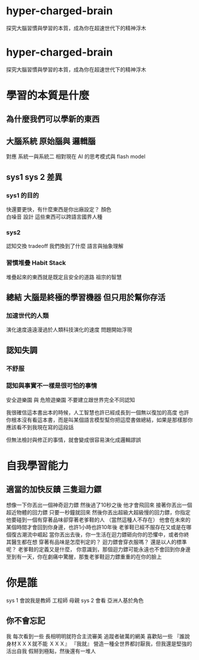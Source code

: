 # hyper-charged-brain
探究大腦習慣與學習的本質，成為你在超速世代下的精神浮木
# hyper-charged-brain
探究大腦習慣與學習的本質，成為你在超速世代下的精神浮木


# 學習的本質是什麼

## 為什麼我們可以學新的東西

## 大腦系統 原始腦與 邏輯腦 
對應 系統一與系統二 
相對現在 AI 的思考模式與 flash model 

## sys1 sys 2 差異 

###  sys1 的目的
快還要更快，有什麼東西是你出廠設定？
顏色  
白噪音
設計 這些東西可以跨語言國界人種

### sys2 
認知交換 tradeoff 我們換到了什麼 語言與抽象理解

### 習慣堆疊 Habit Stack 
堆疊起來的東西就是既定且安全的道路
祖宗的智慧

## 總結 大腦是終極的學習機器 但只用於幫你存活



### 加速世代的人類
演化速度遠遠漫過於人類科技演化的速度
問題開始浮現

## 認知失調
###  不舒服
###  認知與事實不一樣是很可怕的事情 
安全遊樂園 與 危險遊樂園 不要建立跟世界完全不同認知




我很確信這本書出本的時候，人工智慧也許已經成長到一個無以復加的高度
也許你根本沒有看這本書，而是叫某個語言模型幫你把這麼書做總結，如果是那樣那你應該看不到我現在寫的這段話

但無法檢討與修正的事情，就會變成很容易演化成邏輯謬誤 


# 自我學習能力
## 適當的加快反饋 三隻迴力鏢
想像一下你丟出一個神奇迴力鏢 然後過了10秒之後 他才會飛回來
接著你丟出一個超近物體的回力鏢 只要一秒鐘就回來
然後你丟出超級大超級慢的回力鏢，你指定他要碰到一個有穿著品味卻穿著老爹鞋的人 （當然這種人不存在）
他會在未來的某個時間才會回到你身邊，也許1小時也許10年後 老爹鞋已經不服存在又或是在哪個復古潮流中崛起 
當你丟出去後，你一生活在迴力鏢砸向你的恐懼中，或者你終其醫生都在想 
穿著有品味是怎麼判定的？ 迴力鏢會穿衣服嗎？  還是以人的標準呢？ 老爹鞋的定義又是什麼，
你意識到，那個迴力鏢可能永遠也不會回到你身邊
至到有一天，你在劇痛中驚醒，那隻老爹鞋迴力鏢重重的在你的臉上




#   你是誰 
sys 1 會說我是教師 工程師 母親 
sys 2 會看
亞洲人基於角色 
## 你不會忘記 

我
每次看到一些
長相明明就符合主流審美 追蹤者破萬的網美 
喜歡貼一些 
『誰說身材ＸＸＸ就不能 ＸＸＸ』
『我就』
營造一種全世界都討厭我，但我還是堅強的活出自我 
假掰到極點，然後還有一堆人
